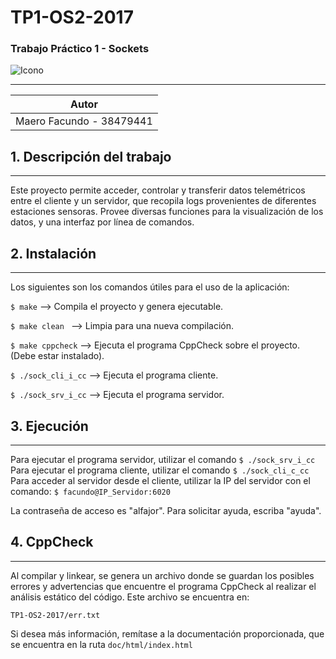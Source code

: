 # TP1-OS2-2017 

### Trabajo Práctico 1 - Sockets 
![Icono](http://www.drkappa.net/wp-content/uploads/2015/02/wsiconblog.png)
___
|Autor                               |
|------------------------------------|
|Maero Facundo - 38479441              |

## 1. Descripción del trabajo
---
Este proyecto permite acceder, controlar y transferir datos telemétricos entre el cliente y un servidor, que recopila logs provenientes de diferentes estaciones sensoras. Provee diversas funciones para la visualización de los datos, y una interfaz por línea de comandos.

## 2. Instalación
---
Los siguientes son los comandos útiles para el uso de la aplicación:

```$ make```              --> Compila el proyecto y genera ejecutable.
 
```$ make clean ```       --> Limpia para una nueva compilación.

```$ make cppcheck```     --> Ejecuta el programa CppCheck sobre el proyecto. (Debe estar instalado).

```$ ./sock_cli_i_cc```   --> Ejecuta el programa cliente.

```$ ./sock_srv_i_cc```   --> Ejecuta el programa servidor.

## 3. Ejecución
--- 
Para ejecutar el programa servidor, utilizar el comando 
```$ ./sock_srv_i_cc```
 Para ejecutar el programa cliente, utilizar el comando 
 ```$ ./sock_cli_c_cc```
 Para acceder al servidor desde el cliente, utilizar la IP del servidor con el comando: 
 ```$ facundo@IP_Servidor:6020```
  
 La contraseña de acceso es "alfajor". Para solicitar ayuda, escriba "ayuda".

## 4. CppCheck
--- 
Al compilar y linkear, se genera un archivo donde se guardan los posibles errores y advertencias que encuentre el programa CppCheck al realizar el análisis estático del código. Este archivo se encuentra en:
```
TP1-OS2-2017/err.txt
```
Si desea más información, remítase a la documentación proporcionada, que se encuentra en la ruta ```doc/html/index.html```
